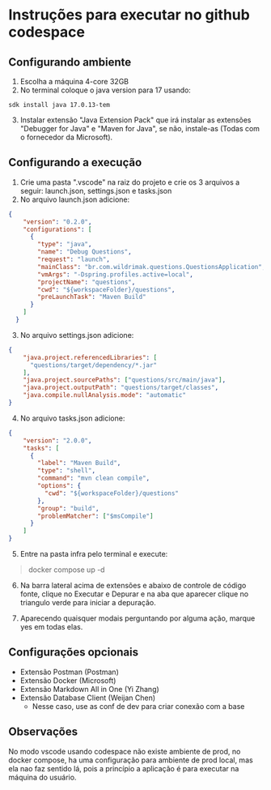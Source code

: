# Instruções para executar no github codespace

## Configurando ambiente
1. Escolha a máquina 4-core 32GB
2. No terminal coloque o java version para 17 usando:

```
sdk install java 17.0.13-tem
```

3. Instalar extensão "Java Extension Pack" que irá instalar as extensões "Debugger for Java" e "Maven for Java", se não,
instale-as (Todas com o fornecedor da Microsoft).

## Configurando a execução
1. Crie uma pasta ".vscode" na raiz do projeto e crie os 3 arquivos a seguir: launch.json, settings.json e tasks.json
2. No arquivo launch.json adicione:

```json
{
    "version": "0.2.0",
    "configurations": [
      {
        "type": "java",
        "name": "Debug Questions",
        "request": "launch",
        "mainClass": "br.com.wildrimak.questions.QuestionsApplication",
        "vmArgs": "-Dspring.profiles.active=local",
        "projectName": "questions",
        "cwd": "${workspaceFolder}/questions",
        "preLaunchTask": "Maven Build"
      }
    ]
  }
```
3. No arquivo settings.json adicione:

```json
{
    "java.project.referencedLibraries": [
      "questions/target/dependency/*.jar"
    ],
    "java.project.sourcePaths": ["questions/src/main/java"],
    "java.project.outputPath": "questions/target/classes",
    "java.compile.nullAnalysis.mode": "automatic"
}
```

4. No arquivo tasks.json adicione:
```json
{
    "version": "2.0.0",
    "tasks": [
      {
        "label": "Maven Build",
        "type": "shell",
        "command": "mvn clean compile",
        "options": {
          "cwd": "${workspaceFolder}/questions"
        },
        "group": "build",
        "problemMatcher": ["$msCompile"]
      }
    ]
}
```
5. Entre na pasta infra pelo terminal e execute: 

> docker compose up -d

6. Na barra lateral acima de extensões e abaixo de controle de código fonte, clique no Executar e Depurar e na aba que 
aparecer clique no triangulo verde para iniciar a depuração. 

7. Aparecendo quaisquer modais perguntando por alguma ação, marque yes em todas elas.

## Configurações opcionais

* Extensão Postman (Postman)
* Extensão Docker (Microsoft)
* Extensão Markdown All in One (Yi Zhang)
* Extensão Database Client (Weijan Chen)
  * Nesse caso, use as conf de dev para criar conexão com a base

## Observações

No modo vscode usando codespace não existe ambiente de prod, no docker compose, ha uma configuração para ambiente de 
prod local, mas ela nao faz sentido lá, pois a princípio a aplicação é para executar na máquina do usuário.